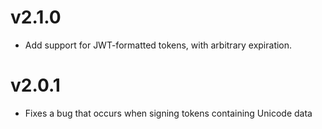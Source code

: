 # v2.1.0

* Add support for JWT-formatted tokens, with arbitrary expiration.

# v2.0.1

* Fixes a bug that occurs when signing tokens containing Unicode data

